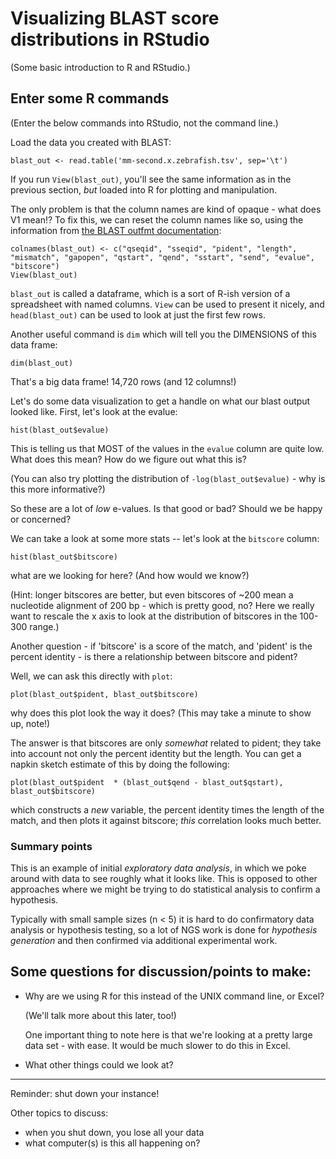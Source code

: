 # Visualizing BLAST score distributions in RStudio

(Some basic introduction to R and RStudio.)

## Enter some R commands

(Enter the below commands into RStudio, not the command line.)

Load the data you created with BLAST:

```
blast_out <- read.table('mm-second.x.zebrafish.tsv', sep='\t')
```

If you run `View(blast_out)`, you'll see the same information as in
the previous section, *but* loaded into R for plotting and manipulation.

The only problem is that the column names are kind of opaque - what does V1
mean!?  To fix this, we can reset the column names like so, using the
information from [the BLAST outfmt documentation](http://www.metagenomics.wiki/tools/blast/blastn-output-format-6):

```
colnames(blast_out) <- c("qseqid", "sseqid", "pident", "length", "mismatch", "gapopen", "qstart", "qend", "sstart", "send", "evalue", "bitscore")
View(blast_out)
```

`blast_out` is called a dataframe, which is a sort of R-ish version of a
spreadsheet with named columns.  `View` can be used to present it nicely,
and `head(blast_out)` can be used to look at just the first few rows.

Another useful command is `dim` which will tell you the DIMENSIONS of this
data frame:

```
dim(blast_out)
```

That's a big data frame! 14,720 rows (and 12 columns!)

Let's do some data visualization to get a handle on what our blast output looked like. First, let's look at the evalue:

```
hist(blast_out$evalue)
```

This is telling us that MOST of the values in the `evalue` column are
quite low.  What does this mean? How do we figure out what this is?

(You can also try plotting the distribution of `-log(blast_out$evalue)` - why
is this more informative?)

So these are a lot of *low* e-values.  Is that good or bad?  Should we
be happy or concerned?

We can take a look at some more stats -- let's look at the `bitscore` column:

```
hist(blast_out$bitscore) 
```

what are we looking for here? (And how would we know?)

(Hint: longer bitscores are better, but even bitscores of ~200 mean a
nucleotide alignment of 200 bp - which is pretty good, no? Here we really
want to rescale the x axis to look at the distribution of bitscores in the
100-300 range.)

Another question - if 'bitscore' is a score of the match, and 'pident'
is the percent identity - is there a relationship between bitscore and
pident?

Well, we can ask this directly with `plot`:

```
plot(blast_out$pident, blast_out$bitscore)
```

why does this plot look the way it does?  (This may take a minute to show
up, note!)

The answer is that bitscores are only *somewhat* related to pident; they
take into account not only the percent identity but the length.  You can
get a napkin sketch estimate of this by doing the following:

```
plot(blast_out$pident  * (blast_out$qend - blast_out$qstart), blast_out$bitscore)
```

which constructs a *new* variable, the percent identity times the
length of the match, and then plots it against bitscore; *this*
correlation looks much better.

### Summary points

This is an example of initial *exploratory data analysis*, in which we poke
around with data to see roughly what it looks like.  This is opposed to
other approaches where we might be trying to do statistical analysis to
confirm a hypothesis.

Typically with small sample sizes (n < 5) it is hard to do confirmatory
data analysis or hypothesis testing, so a lot of NGS work is done for
*hypothesis generation* and then confirmed via additional experimental
work.

## Some questions for discussion/points to make:

* Why are we using R for this instead of the UNIX command line, or Excel?

  (We'll talk more about this later, too!)
  
  One important thing to note here is that we're looking at a pretty large
  data set - with ease.  It would be much slower to do this in Excel.
  
* What other things could we look at?

----
  
Reminder: shut down your instance!

Other topics to discuss:

* when you shut down, you lose all your data
* what computer(s) is this all happening on?

